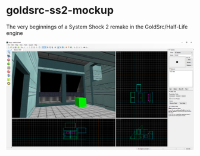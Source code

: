# goldsrc-ss2-mockup
The very beginnings of a System Shock 2 remake in the GoldSrc/Half-Life engine

![MEDSCI1 in Sledge Editor](./images/example.png)